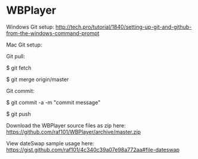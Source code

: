 # WBPlayer
Windows Git setup:
http://tech.pro/tutorial/1840/setting-up-git-and-github-from-the-windows-command-prompt

Mac Git setup:
	
	
Git pull:

$ git fetch

$ git merge origin/master


Git commit:

$ git commit -a -m "commit message"

$ git push

	
Download the WBPlayer source files as zip here:
https://github.com/raf101/WBPlayer/archive/master.zip
	
View dateSwap sample usage here:
https://gist.github.com/raf101/4c340c39a07e98a772aa#file-dateswap
